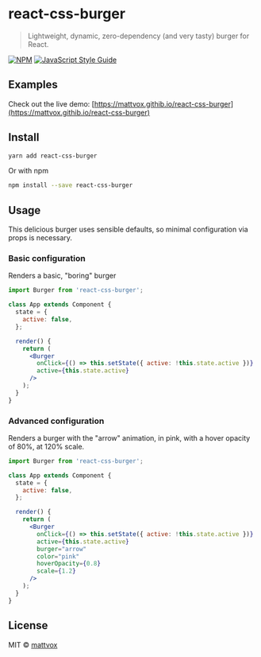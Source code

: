 # react-css-burger

> Lightweight, dynamic, zero-dependency (and very tasty) burger for React.

[![NPM](https://img.shields.io/npm/v/react-css-burger.svg)](https://www.npmjs.com/package/react-css-burger) [![JavaScript Style Guide](https://img.shields.io/badge/code_style-standard-brightgreen.svg)](https://standardjs.com)

## Examples

Check out the live demo: [https://mattvox.githib.io/react-css-burger](https://mattvox.githib.io/react-css-burger)

## Install

```bash
yarn add react-css-burger
```

Or with npm

```bash
npm install --save react-css-burger
```

## Usage

This delicious burger uses sensible defaults, so minimal configuration via props is necessary.

### Basic configuration

Renders a basic, "boring" burger

```jsx
import Burger from 'react-css-burger';

class App extends Component {
  state = {
    active: false,
  };

  render() {
    return (
      <Burger
        onClick={() => this.setState({ active: !this.state.active })}
        active={this.state.active}
      />
    );
  }
}
```

### Advanced configuration

Renders a burger with the "arrow" animation, in pink, with a hover opacity of 80%, at 120% scale.

```jsx
import Burger from 'react-css-burger';

class App extends Component {
  state = {
    active: false,
  };

  render() {
    return (
      <Burger
        onClick={() => this.setState({ active: !this.state.active })}
        active={this.state.active}
        burger="arrow"
        color="pink"
        hoverOpacity={0.8}
        scale={1.2}
      />
    );
  }
}
```

## License

MIT © [mattvox](https://github.com/mattvox)
